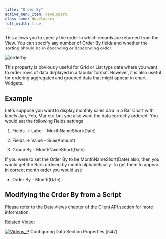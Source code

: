 ```yaml
---
title: "Order By"
active_menu_item: developers
class_name: developers
full_width: true
---
```



This allows you to specify the order in which records are returned from the View. You can specify any number of Order By fields and whether the sorting should be in ascending or descending order.

![orderby](/img/docs/orderby.zoom90.png)

This property is obviously useful for Grid or List type data where you want to order rows of data displayed in a tabular format. However, it is also useful for ordering aggregated and grouped data that might appear in chart Widgets.

## Example

Let's suppose you want to display monthly sales data in a Bar Chart with labels Jan, Feb, Mar etc. but you also want the data correctly ordered. You would set the following Fields settings

  1.   Fields -\> Label - MonthNameShort(Date)

  2.   Fields -\> Value - Sum(Amount)

  3.   Group By - MonthNameShort(Date)

If you were to set the Order By to be MonthNameShort(Date) also, then you would get the Bars ordered by month alphabetically. To get them to appear in correct month order you would use

 - Order By - Month(Date)

## Modifying the Order By from a Script

Please refer to the [Data Views chapter](/developers/user-guide/scripting-apis/client-api/data-view-functions/) of the [Client API](/developers/user-guide/scripting-apis/client-api/) section for more information.

Related Video:

[![Videos\_P](/img/docs/videos_p.png)](http://www.youtube.com/v/GzJiwBDXlX8?autoplay=1&hd=1&fs=1&showsearch=0&rel=0&) Configuring Data Section Properties [5:47]
